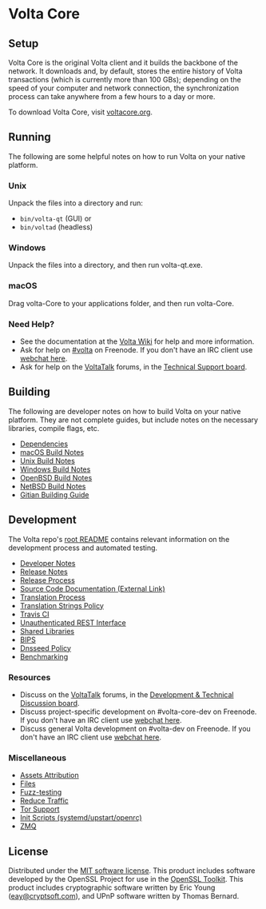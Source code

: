 Volta Core
=============

Setup
---------------------
Volta Core is the original Volta client and it builds the backbone of the network. It downloads and, by default, stores the entire history of Volta transactions (which is currently more than 100 GBs); depending on the speed of your computer and network connection, the synchronization process can take anywhere from a few hours to a day or more.

To download Volta Core, visit [voltacore.org](https://voltacore.org/en/releases/).

Running
---------------------
The following are some helpful notes on how to run Volta on your native platform.

### Unix

Unpack the files into a directory and run:

- `bin/volta-qt` (GUI) or
- `bin/voltad` (headless)

### Windows

Unpack the files into a directory, and then run volta-qt.exe.

### macOS

Drag volta-Core to your applications folder, and then run volta-Core.

### Need Help?

* See the documentation at the [Volta Wiki](https://en.bitcoin.it/wiki/Main_Page)
for help and more information.
* Ask for help on [#volta](http://webchat.freenode.net?channels=volta) on Freenode. If you don't have an IRC client use [webchat here](http://webchat.freenode.net?channels=volta).
* Ask for help on the [VoltaTalk](https://voltatalk.org/) forums, in the [Technical Support board](https://voltatalk.org/index.php?board=4.0).

Building
---------------------
The following are developer notes on how to build Volta on your native platform. They are not complete guides, but include notes on the necessary libraries, compile flags, etc.

- [Dependencies](dependencies.md)
- [macOS Build Notes](build-osx.md)
- [Unix Build Notes](build-unix.md)
- [Windows Build Notes](build-windows.md)
- [OpenBSD Build Notes](build-openbsd.md)
- [NetBSD Build Notes](build-netbsd.md)
- [Gitian Building Guide](gitian-building.md)

Development
---------------------
The Volta repo's [root README](/README.md) contains relevant information on the development process and automated testing.

- [Developer Notes](developer-notes.md)
- [Release Notes](release-notes.md)
- [Release Process](release-process.md)
- [Source Code Documentation (External Link)](https://dev.visucore.com/volta/doxygen/)
- [Translation Process](translation_process.md)
- [Translation Strings Policy](translation_strings_policy.md)
- [Travis CI](travis-ci.md)
- [Unauthenticated REST Interface](REST-interface.md)
- [Shared Libraries](shared-libraries.md)
- [BIPS](bips.md)
- [Dnsseed Policy](dnsseed-policy.md)
- [Benchmarking](benchmarking.md)

### Resources
* Discuss on the [VoltaTalk](https://voltatalk.org/) forums, in the [Development & Technical Discussion board](https://voltatalk.org/index.php?board=6.0).
* Discuss project-specific development on #volta-core-dev on Freenode. If you don't have an IRC client use [webchat here](http://webchat.freenode.net/?channels=volta-core-dev).
* Discuss general Volta development on #volta-dev on Freenode. If you don't have an IRC client use [webchat here](http://webchat.freenode.net/?channels=volta-dev).

### Miscellaneous
- [Assets Attribution](assets-attribution.md)
- [Files](files.md)
- [Fuzz-testing](fuzzing.md)
- [Reduce Traffic](reduce-traffic.md)
- [Tor Support](tor.md)
- [Init Scripts (systemd/upstart/openrc)](init.md)
- [ZMQ](zmq.md)

License
---------------------
Distributed under the [MIT software license](/COPYING).
This product includes software developed by the OpenSSL Project for use in the [OpenSSL Toolkit](https://www.openssl.org/). This product includes
cryptographic software written by Eric Young ([eay@cryptsoft.com](mailto:eay@cryptsoft.com)), and UPnP software written by Thomas Bernard.
